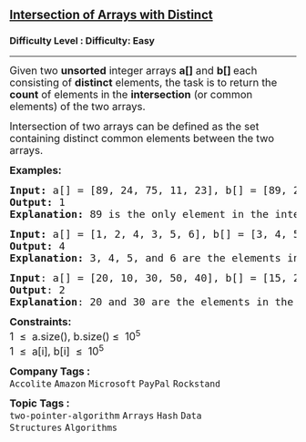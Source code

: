 <h2><a href="https://www.geeksforgeeks.org/problems/intersection-of-two-arrays2404/1?page=3&difficulty=Easy&sortBy=submissions">Intersection of Arrays with Distinct</a></h2><h3>Difficulty Level : Difficulty: Easy</h3><hr><div class="problems_problem_content__Xm_eO"><p><span style="font-size: 18px;">Given two <strong>unsorted</strong> integer arrays <strong>a[]</strong> and <strong>b[] </strong>each consisting of&nbsp;<strong>distinct</strong> elements, the task is to return the <strong>count</strong> of elements in the <strong>intersection</strong> (or common elements) of the two arrays.</span></p>
<p><span style="font-size: 18px;">Intersection of two arrays can be defined as the set containing distinct common elements between the two arrays.&nbsp;</span></p>
<p><strong><span style="font-size: 18px;">Examples:</span></strong></p>
<pre><strong><span style="font-size: 18px;">Input: </span></strong><span style="font-size: 18px;">a[] = [89, 24, 75, 11, 23], b[] = [89, 2, 4]</span><br><span style="font-size: 18px;"><strong>Output: </strong>1
</span><span style="font-size: 18px;"><strong>Explanation: </strong>89 is the only element in the intersection of two arrays.</span></pre>
<pre><strong><span style="font-size: 18px;">Input: </span></strong><span style="font-size: 18px;">a[] = [1, 2, 4, 3, 5, 6], b[] = [3, 4, 5, 6, 7]
<strong>Output: </strong>4<strong>
Explanation: </strong>3, 4, 5, and 6 are the elements in the intersection of two arrays.</span></pre>
<pre><span style="font-size: 18px;"><strong>Input</strong>: a[] = [20, 10, 30, 50, 40], b[] = [15, 25, 30, 20, 35]
<strong>Output</strong>: 2
<strong>Explanation</strong>: 20 and 30 are the elements in the intersection of the two arrays.</span>
</pre>
<p><span style="font-size: 18px;"><strong>Constraints:</strong></span><br><span style="font-size: 18px;">1&nbsp; ≤&nbsp; a.size(), b.size() ≤&nbsp; 10<sup>5</sup><br>1&nbsp; ≤&nbsp; a[i], b[i]&nbsp; ≤&nbsp; 10<sup>5</sup></span></p></div><p><span style=font-size:18px><strong>Company Tags : </strong><br><code>Accolite</code>&nbsp;<code>Amazon</code>&nbsp;<code>Microsoft</code>&nbsp;<code>PayPal</code>&nbsp;<code>Rockstand</code>&nbsp;<br><p><span style=font-size:18px><strong>Topic Tags : </strong><br><code>two-pointer-algorithm</code>&nbsp;<code>Arrays</code>&nbsp;<code>Hash</code>&nbsp;<code>Data Structures</code>&nbsp;<code>Algorithms</code>&nbsp;